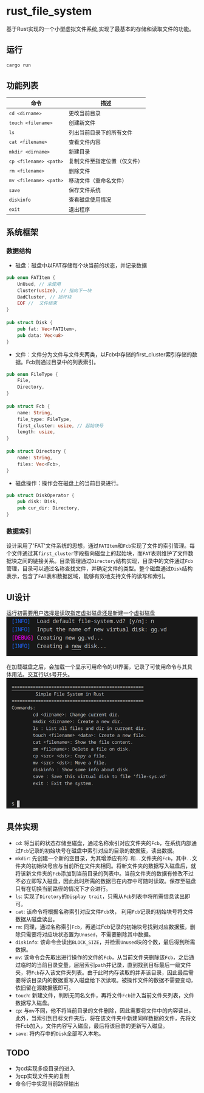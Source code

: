 # rust_file_system

基于Rust实现的一个小型虚拟文件系统,实现了最基本的存储和读取文件的功能。

## 运行

```sh
cargo run
```

## 功能列表

| 命令                          | 描述                     |
|-------------------------------|--------------------------|
| `cd <dirname>`                | 更改当前目录             |
| `touch <filename>`            | 创建新文件                 |
| `ls`                          | 列出当前目录下的所有文件 |
| `cat <filename>`              | 查看文件内容             |
| `mkdir <dirname>`             | 新建目录                 |
| `cp <filename> <path>`        | 复制文件至指定位置（仅文件）          |
| `rm <filename>`               | 删除文件                 |
| `mv <filename> <path>`        | 移动文件（重命名文件）      |
| `save`                        | 保存文件系统             |
| `diskinfo`                    | 查看磁盘使用情况         |
| `exit`                        | 退出程序                 |

## 系统框架

### 数据结构

- 磁盘：磁盘中以FAT存储每个块当前的状态，并记录数据

```rust
pub enum FATItem {
    UnUsed, // 未使用
    Cluster(usize), // 指向下一块
    BadCluster, // 损坏块
    EOF //  文件结束
}

pub struct Disk {
    pub fat: Vec<FATItem>,
    pub data: Vec<u8>
}
```

- 文件：文件分为文件与文件夹两类，以Fcb中存储的first_cluster索引存储的数据。Fcb则通过目录中的列表索引。

```rust
pub enum FileType {
    File,
    Directory,
}

pub struct Fcb {
    name: String,
    file_type: FileType,
    first_cluster: usize, // 起始块号
    length: usize,
}

pub struct Directory {
    name: String,
    files: Vec<Fcb>,
}
```

- 磁盘操作：操作会在磁盘上的当前目录进行。

```rust
pub struct DiskOperator {
    pub disk: Disk,
    pub cur_dir: Directory,
}
```

### 数据索引

设计采用了'FAT'文件系统的思想，通过`FATItem`和`Fcb`实现了文件的索引管理。每个文件通过其`first_cluster`字段指向磁盘上的起始块，而`FAT`表则维护了文件数据块之间的链接关系。目录管理通过`Directory`结构实现，目录中的文件通过`Fcb`管理，目录可以通过名称查找文件，并确定文件的类型。整个磁盘通过`Disk`结构表示，包含了`FAT`表和数据区域，能够有效地支持文件的读写和索引。

## UI设计

运行初需要用户选择是读取指定虚拟磁盘还是新建一个虚拟磁盘
![选择磁盘文件](./img/select_file.png "select file")

在加载磁盘之后，会加载一个显示可用命令的UI界面，记录了可使用命令与其具体用法。交互行以`$`号开头。
![UI界面](./img/start_ui.png "UI")

## 具体实现

- `cd`: 将当前的状态存储至磁盘，通过名称索引对应文件夹的`Fcb`，在系统内部通过`Fcb`记录的初始块号在磁盘中索引对应的目录的数据簇，读出数据。
- `mkdir`: 先创建一个新的空目录，为其增添应有的`.`和`..`文件夹的`Fcb`，其中`..`文件夹的初始块号应与当前所在文件夹相同。将新文件夹的数据写入磁盘后，就将该新文件夹的`Fcb`添加到当前目录的列表中。当前文件夹的数据有修改不过不必立即写入磁盘，因此此时所需的数据已在内存中可随时读取。保存至磁盘只有在切换当前路径的情况下才会进行。
- `ls`: 实现了`Diretory`的`Display trait`，只需从`Fcb`列表中将所需信息读出即可。
- `cat`: 该命令将根据名称索引对应文件`Fcb`块， 利用`Fcb`记录的初始块号将文件数据从磁盘读出。
- `rm`: 同理，通过名称索引`Fcb`，再通过Fcb记录的初始块号找到对应数据簇，删除只需要将对应块状态置为`Unused`，不需要删除其中数据。
- `diskinfo`: 该命令会读出`BLOCK_SIZE`，并检索`Unused`块的个数，最后得到所需数据。
- `mv`: 该命令会先取出进行操作的文件的`Fcb`，从当前文件夹删除该`Fcb`，之后通过临时的当前目录变量，层层索引`path`并记录，直到找到目标最后一级文件夹，将`Fcb`存入该文件夹列表。由于此时内存读取的并非该目录，因此最后需要将该目录内的数据重写入磁盘给下次读取。被操作文件的数据不需要变动，依旧留在源数据簇即可。
- `touch`: 新建文件，判断无同名文件，再将文件`Fcb`计入当前文件夹列表，文件数据写入磁盘。
- `cp`: 与`mv`不同，他不将当前目录的文件删除，因此需要将文件中的内容读出。此外，当索引到目标文件夹后，将在该文件夹中新建同样数据的文件，先将文件Fcb加入，文件内容写入磁盘，最后将该目录的更新写入磁盘。
- `save`: 将内存中的`Disk`全部写入本地。

## TODO

- 为cd实现多级目录的进入
- 为cp实现文件夹的复制
- 命令行中实现当前路径输出
